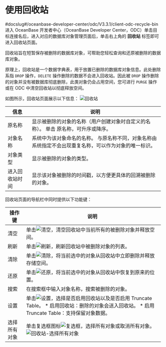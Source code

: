 使用回收站 
==========================
#docslug#/oceanbase-developer-center/odc/V3.3.1/client-odc-recycle-bin
进入 OceanBase 开发者中心（OceanBase Developer Center，ODC）单击目标连接名后，进入对应的数据库对象管理页面后，单击右上角的 **回收站** 标签即可进入回收站页面。



回收站旨在短暂保存被删除的数据库对象，可帮助您轻松查询和还原被删除的数据库对象。

原理上，回收站是一个数据字典表，用于放置已删除的数据库对象信息。此处删除系指 `DROP` 操作，`DELETE` 操作删除的数据不会进入回收站。因此被 `DROP` 操作删除的对象并没有被数据库彻底删除，此类对象仍会占用空间，您可进行 `PURGE` 操作或在 ODC 中清空回收站以彻底释放空间。

如图所示，回收站页面展示以下信息：
![回收站](https://help-static-aliyun-doc.aliyuncs.com/assets/img/zh-CN/6479168461/p203469.png)


|   信息    |                                 说明                                  |
|---------|---------------------------------------------------------------------|
| 原名称     | 显示被删除的对象的名称（用户创建对象时自定义的名称）。 单击 原名称，可升序或降序。          |
| 对象名称    | 系统中为该对象命名的名称。 与原名称不同，对象名称由系统指定不会出现重复名称，可以作为对象的唯一标识。 |
| 对象类型    | 显示被删除的对象的类型。                                                        |
| 进入回收站时间 | 显示该对象被删除的时间戳，以方便更具体的回溯被删除的对象。                                       |



回收站页面的导航栏中同时提供以下功能键：


|  操作键   |                                                                                                                                           说明                                                                                                                                            |
|--------|-----------------------------------------------------------------------------------------------------------------------------------------------------------------------------------------------------------------------------------------------------------------------------------------|
| 清空     | 单击![清空](https://help-static-aliyun-doc.aliyuncs.com/assets/img/zh-CN/7479168461/p412872.jpg)，清空回收站中当前所有的被删除对象并释放空间。                                                                                                                                                                     |
| 刷新     | 单击![刷新](https://help-static-aliyun-doc.aliyuncs.com/assets/img/zh-CN/9525548461/p412817.jpg)，刷新回收站中被删除对象的列表。                                                                                                                                                                            |
| 清除     | 单击![清除](https://help-static-aliyun-doc.aliyuncs.com/assets/img/zh-CN/6479168461/p412873.jpg)，将当前选中的对象从回收站中立即删除并释放存储空间。                                                                                                                                                                  |
| 还原     | 单击![还原](https://help-static-aliyun-doc.aliyuncs.com/assets/img/zh-CN/7479168461/p412874.jpg)，将当前选中的对象从回收站中恢复到原来的位置。                                                                                                                                                                     |
| 搜索     | 在搜索框中输入对象名称，搜索被删除的对象。                                                                                                                                                                                                                                                                   |
| 设置     | 单击![设置](https://help-static-aliyun-doc.aliyuncs.com/assets/img/zh-CN/7479168461/p413502.jpg)，选择是否启用回收站以及是否启用 Truncate Table。 * 启用回收站：删除的对象会送入回收站。   * 启用 Truncate Table：支持保留对象数据。    |
| 选择所有对象 | 单击复选框图标![复选框](https://help-static-aliyun-doc.aliyuncs.com/assets/img/zh-CN/6479168461/p422119.jpg)，选择所有对象或取消所有对象。<br> ![回收站-选择所有对象](https://help-static-aliyun-doc.aliyuncs.com/assets/img/zh-CN/7479168461/p422121.png)                                                    |





